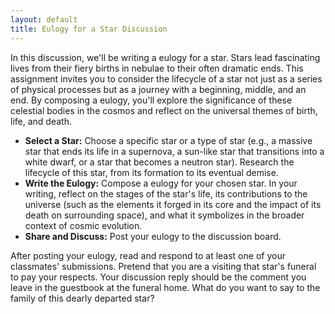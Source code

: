 ```yaml
---
layout: default
title: Eulogy for a Star Discussion
---
```


In this discussion, we'll be writing a eulogy for a star. Stars lead fascinating lives from their fiery births in nebulae to their often dramatic ends. This assignment invites you to consider the lifecycle of a star not just as a series of physical processes but as a journey with a beginning, middle, and an end. By composing a eulogy, you'll explore the significance of these celestial bodies in the cosmos and reflect on the universal themes of birth, life, and death.

- **Select a Star:** Choose a specific star or a type of star (e.g., a massive star that ends its life in a supernova, a sun-like star that transitions into a white dwarf, or a star that becomes a neutron star). Research the lifecycle of this star, from its formation to its eventual demise.
- **Write the Eulogy:** Compose a eulogy for your chosen star. In your writing, reflect on the stages of the star's life, its contributions to the universe (such as the elements it forged in its core and the impact of its death on surrounding space), and what it symbolizes in the broader context of cosmic evolution.
- **Share and Discuss:** Post your eulogy to the discussion board.

After posting your eulogy, read and respond to at least one of your classmates' submissions. Pretend that you are a visiting that star's funeral to pay your respects. Your discussion reply should be the comment you leave in the guestbook at the funeral home. What do you want to say to the family of this dearly departed star?
